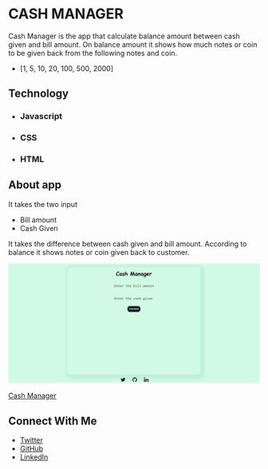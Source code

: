 # CASH MANAGER
Cash Manager is the app that calculate balance amount between cash given and bill amount. On balance amount it shows how much notes or coin to be given back from the following notes and coin.
- [1, 5, 10, 20, 100, 500, 2000]

## Technology 
- ### Javascript
- ### CSS
- ### HTML

## About app
It takes the two input 
- Bill amount
- Cash Given

It takes the difference between cash given and bill amount. According to balance it shows notes or coin given back to customer.

![Cash Manager](cash-manager.jpg)

[Cash Manager](https://cashmanagers.netlify.app/)

## Connect With Me
- [Twitter](https://www.twitter.com/virendra_wadher)
- [GitHub](https://www.github.com/virendrawadher)
- [LinkedIn](https://www.linkedin.com/in/virendra-wadher-042741155/)